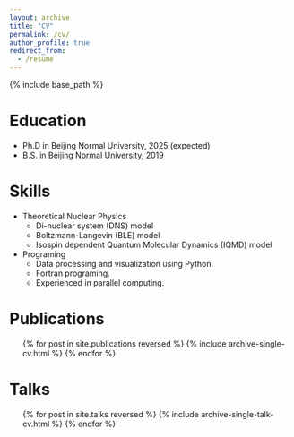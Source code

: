 ```yaml
---
layout: archive
title: "CV"
permalink: /cv/
author_profile: true
redirect_from:
  - /resume
---
```


{% include base_path %}

Education
======
* Ph.D in Beijing Normal University, 2025 (expected)
* B.S. in Beijing Normal University, 2019

  
Skills
======
* Theoretical Nuclear Physics
    * Di-nuclear system (DNS) model
    * Boltzmann-Langevin (BLE) model
    * Isospin dependent Quantum Molecular Dynamics (IQMD) model
* Programing
  * Data processing and visualization using Python.
  * Fortran programing.
  * Experienced in parallel computing.

Publications
======
  <ul>{% for post in site.publications reversed %}
    {% include archive-single-cv.html %}
  {% endfor %}</ul>
  
Talks
======
  <ul>{% for post in site.talks reversed %}
    {% include archive-single-talk-cv.html  %}
  {% endfor %}</ul>
